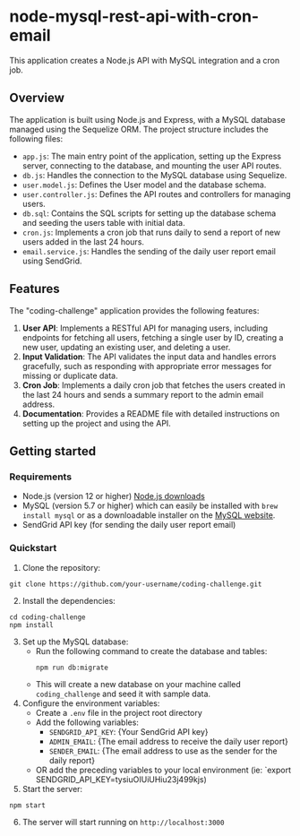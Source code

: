 # node-mysql-rest-api-with-cron-email
This application creates a Node.js API with MySQL integration and a cron job.
## Overview
The application is built using Node.js and Express, with a MySQL database managed using the Sequelize ORM. The project structure includes the following files:
- `app.js`: The main entry point of the application, setting up the Express server, connecting to the database, and mounting the user API routes.
- `db.js`: Handles the connection to the MySQL database using Sequelize.
- `user.model.js`: Defines the User model and the database schema.
- `user.controller.js`: Defines the API routes and controllers for managing users.
- `db.sql`: Contains the SQL scripts for setting up the database schema and seeding the users table with initial data.
- `cron.js`: Implements a cron job that runs daily to send a report of new users added in the last 24 hours.
- `email.service.js`: Handles the sending of the daily user report email using SendGrid.
## Features
The \"coding-challenge\" application provides the following features:
1. **User API**: Implements a RESTful API for managing users, including endpoints for fetching all users, fetching a single user by ID, creating a new user, updating an existing user, and deleting a user.
2. **Input Validation**: The API validates the input data and handles errors gracefully, such as responding with appropriate error messages for missing or duplicate data.
3. **Cron Job**: Implements a daily cron job that fetches the users created in the last 24 hours and sends a summary report to the admin email address.
4. **Documentation**: Provides a README file with detailed instructions on setting up the project and using the API.
## Getting started
### Requirements
- Node.js (version 12 or higher) [Node.js downloads](https://nodejs.org/en/download)
- MySQL (version 5.7 or higher) which can easily be installed with `brew install mysql` or as a downloadable installer on the [MySQL website](https://www.mysql.com/downloads/).
- SendGrid API key (for sending the daily user report email)
### Quickstart
1. Clone the repository:
```
git clone https://github.com/your-username/coding-challenge.git
```
2. Install the dependencies:
```
cd coding-challenge
npm install
```
3. Set up the MySQL database:
   - Run the following command to create the database and tables:
      ```
      npm run db:migrate
      ```
   - This will create a new database on your machine called `coding_challenge` and seed it with sample data.
4. Configure the environment variables:
   - Create a `.env` file in the project root directory
   - Add the following variables:
      - `SENDGRID_API_KEY`: {Your SendGrid API key}
      - `ADMIN_EMAIL`: {The email address to receive the daily user report}
      - `SENDER_EMAIL`: {The email address to use as the sender for the daily report}
   - OR add the preceding variables to your local environment (ie: `export SENDGRID_API_KEY=tysiuOIUiUHiu23j499kjs)
5. Start the server:
```
npm start
```
6. The server will start running on `http://localhost:3000`